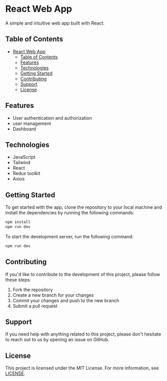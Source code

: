 # React Web App

A simple and intuitive web app built with React.

## Table of Contents

- [React Web App](#react-web-app)
  - [Table of Contents](#table-of-contents)
  - [Features](#features)
  - [Technologies](#technologies)
  - [Getting Started](#getting-started)
  - [Contributing](#contributing)
  - [Support](#support)
  - [License](#license)

## Features

- User authentication and authorization
- user management
- Dashboard

## Technologies

- JavaScript
- Tailwind
- React
- Redux toolkit
- Axios

## Getting Started

To get started with the app, clone the repository to your local machine and install the dependencies by running the following commands:

```bash
npm install
npm run dev
```

To start the development server, run the following command:

```bash
npm run dev
```

## Contributing

If you'd like to contribute to the development of this project, please follow these steps:

1. Fork the repository
2. Create a new branch for your changes
3. Commit your changes and push to the new branch
4. Submit a pull request

## Support

If you need help with anything related to this project, please don't hesitate to reach out to us by opening an issue on GitHub.

## License

This project is licensed under the MIT License. For more information, see [LICENSE](LICENSE).
